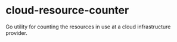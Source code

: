 # cloud-resource-counter
Go utility for counting the resources in use at a cloud infrastructure provider.
